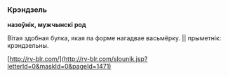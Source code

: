 ### Крэндзель
**назоўнік, мужчынскі род**

Вітая здобная булка, якая па форме нагадвае васьмёрку. || прыметнік: крэндзельны.

<a rel="author">[http://rv-blr.com/](http://rv-blr.com/slounik.jsp?letterId=0&maskId=0&pageId=1471)</a>
